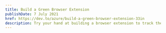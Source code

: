 ```yaml
---
title: Build a Green Browser Extension
publishDate: 7 July 2021
href: https://dev.to/azure/build-a-green-browser-extension-33in
description: Try your hand at building a browser extension to track the carbon intensity in your region
---  
```

